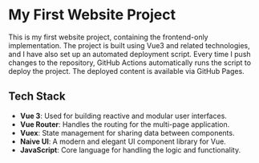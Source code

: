 # My First Website Project

This is my first website project, containing the frontend-only implementation. The project is built using Vue3 and related technologies, and I have also set up an automated deployment script. Every time I push changes to the repository, GitHub Actions automatically runs the script to deploy the project. The deployed content is available via GitHub Pages.

## Tech Stack

- **Vue 3**: Used for building reactive and modular user interfaces.
- **Vue Router**: Handles the routing for the multi-page application.
- **Vuex**: State management for sharing data between components.
- **Naive UI**: A modern and elegant UI component library for Vue.
- **JavaScript**: Core language for handling the logic and functionality.